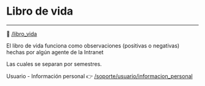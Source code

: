 # Libro de vida
* * *

🔗 [/libro_vida](/libro_vida)

El libro de vida funciona como observaciones (positivas o negativas) hechas por algún
agente de la Intranet

Las cuales se separan por semestres.

Usuario - Información personal 👉 [/soporte/usuario/informacion_personal](/soporte/usuario/informacion_personal)

